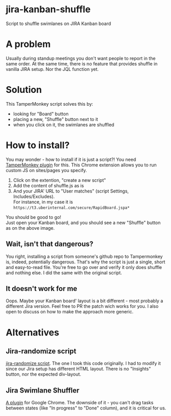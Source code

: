 # jira-kanban-shuffle
Script to shuffle swimlanes on JIRA Kanban board

# A problem
Usually during standup meetings you don't want people to report in the same order.
At the same time, there is no feature that provides shuffle in vanilla JIRA setup. Nor the JQL function yet.

# Solution
This TamperMonkey script solves this by:
- looking for "Board" button
- placing a new, "Shuffle" button next to it
- when you click on it, the swimlanes are shuffled

# How to install?
You may wonder - how to install if it is just a script?!
You need [TamperMonkey plugin](https://chromewebstore.google.com/detail/tampermonkey/dhdgffkkebhmkfjojejmpbldmpobfkfo) for this. This Chrome extension allows you to run custom JS on sites/pages you specify.

1. Click on the extention, "create a new script"
2. Add the content of shuffle.js as is
3. And your JIRA' URL to "User matches" (script Settings, Includes/Excludes).  
   For instance, in my case it is `https://t3.uberinternal.com/secure/RapidBoard.jspa*`

You should be good to go!  
Just open your Kanban board, and you should see a new "Shuffle" button as on the above image.

## Wait, isn't that dangerous?
You right, installing a script from someone's github repo to Tampermonkey is, indeed, potentially dangerous.
That's why the script is just a single, short and easy-to-read file.
You're free to go over and verify it only does shuffle and nothing else. I did the same with the original script.

## It doesn't work for me
Oops. Maybe your Kanban board' layout is a bit different - most probably a different Jira version.
Feel free to PR the patch wich works for you. I also open to discuss on how to make the approach more generic.

# Alternatives
## Jira-randomize script
[jira-randomize script](https://github.com/clintonmonk/jira-randomize). The one I took this code originally.
I had to modify it since our Jira setup has different HTML layout. There is no "Insights" button, nor the expected div-layout.

## Jira Swimlane Shuffler
[A plugin](https://chromewebstore.google.com/detail/jira-swimlane-shuffler/gdhfapkplpdajkphekdajbobkndhpkdk) for Google Chrome.
The downside of it - you can't drag tasks between states (like "In progress" to "Done" column), and it is critical for us.
